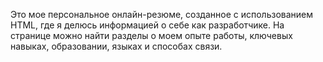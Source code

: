 Это мое персональное онлайн-резюме, созданное с использованием HTML, где я делюсь информацией о себе как разработчике. На странице можно найти разделы о моем опыте работы, ключевых навыках, образовании, языках и способах связи.